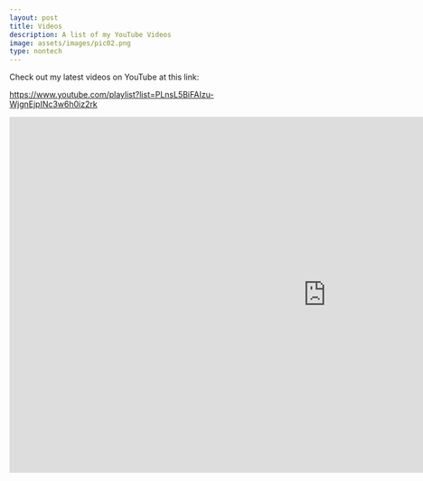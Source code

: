 ```yaml
---
layout: post
title: Videos
description: A list of my YouTube Videos
image: assets/images/pic02.png
type: nontech
---
```


Check out my latest videos on YouTube at this link:

https://www.youtube.com/playlist?list=PLnsL5BiFAIzu-WjgnEjpINc3w6h0iz2rk

<iframe width="1120" height="630" src="https://www.youtube.com/embed/videoseries?list=PLnsL5BiFAIzu-WjgnEjpINc3w6h0iz2rk" frameborder="0" allow="accelerometer; autoplay; encrypted-media; gyroscope; picture-in-picture" allowfullscreen></iframe>
